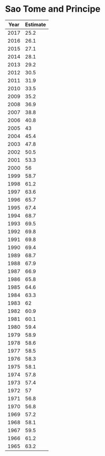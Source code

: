 # Sao Tome and Principe

| Year | Estimate |
| ---- | -------- |
| 2017 | 25.2 |
| 2016 | 26.1 |
| 2015 | 27.1 |
| 2014 | 28.1 |
| 2013 | 29.2 |
| 2012 | 30.5 |
| 2011 | 31.9 |
| 2010 | 33.5 |
| 2009 | 35.2 |
| 2008 | 36.9 |
| 2007 | 38.8 |
| 2006 | 40.8 |
| 2005 | 43 |
| 2004 | 45.4 |
| 2003 | 47.8 |
| 2002 | 50.5 |
| 2001 | 53.3 |
| 2000 | 56 |
| 1999 | 58.7 |
| 1998 | 61.2 |
| 1997 | 63.6 |
| 1996 | 65.7 |
| 1995 | 67.4 |
| 1994 | 68.7 |
| 1993 | 69.5 |
| 1992 | 69.8 |
| 1991 | 69.8 |
| 1990 | 69.4 |
| 1989 | 68.7 |
| 1988 | 67.9 |
| 1987 | 66.9 |
| 1986 | 65.8 |
| 1985 | 64.6 |
| 1984 | 63.3 |
| 1983 | 62 |
| 1982 | 60.9 |
| 1981 | 60.1 |
| 1980 | 59.4 |
| 1979 | 58.9 |
| 1978 | 58.6 |
| 1977 | 58.5 |
| 1976 | 58.3 |
| 1975 | 58.1 |
| 1974 | 57.8 |
| 1973 | 57.4 |
| 1972 | 57 |
| 1971 | 56.8 |
| 1970 | 56.8 |
| 1969 | 57.2 |
| 1968 | 58.1 |
| 1967 | 59.5 |
| 1966 | 61.2 |
| 1965 | 63.2 |